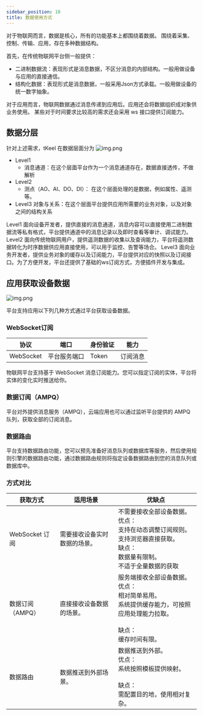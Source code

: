 ```yaml
---
sidebar_position: 10
title: 数据使用方式
---
```




对于物联网而言，数据是核心，所有的功能基本上都围绕着数据。
围绕着采集、控制、传输、应用，存在多种数据结构。

首先，在传统物联网平台侧一般提供：
- 二进制数据流：表现形式是消息数据，不区分消息的内部结构。一般用做设备与应用的直接通信。
- 结构化数据：表现形式是消息数据，一般采用Json方式承载。一般用做设备的统一数字抽象。

对于应用而言，物联网数据通过消息传递到应用后。应用还会将数据组织成对象供业务使用。
某些对于时间要求比较高的需求还会采用 ws 接口提供订阅能力。

## 数据分层

针对上述需求，tKeel 在数据层面分为
![img.png](/images/data_dev/data_layer.png)

- Level1
  - 消息通道：在这个层面平台作为一个消息通道存在，数据直接透传，不做解析
- Level2
  - 测点（AO、AI、DO、DI）： 在这个层面处理的是数据，例如属性、遥测等。
- Level3
  对象与关系：在这个层面平台提供应用所需要的业务对象，以及对象之间的结构关系

Level1 面向设备开发者，提供直接的消息通道，消息内容可以直接使用二进制数据流等私有格式，平台提供通道中的消息记录以及即时查看等审计、调试能力。
Level2 面向传统物联网用户，提供遥测数据的收集以及查询能力，平台将遥测数据转化为时序数据供应用直接使用，可以用于监控、告警等场合。
Level3 面向业务开发者，提供业务对象的缓存以及订阅能力，平台提供对应的快照以及订阅接口。为了方便开发，平台还提供了基础的ws订阅方式，方便插件开发与集成。


## 应用获取设备数据

![img.png](/images/data_dev/communication.png)

平台支持应用以下列几种方式通过平台获取设备数据。

### WebSocket订阅

|协议  |端口  |身份验证  | 能力 |
|-----|-----|---------|-----|
|WebSocket  | 平台服务端口  |Token  | 订阅消息 |

物联网平台支持基于 WebSocket 消息订阅能力。您可以指定订阅的实体，平台将实体的变化实时推送给你。

### 数据订阅（AMPQ）
平台对外提供消息服务（AMPQ），云端应用也可以通过监听平台提供的 AMPQ 队列，获取全部的订阅消息。

### 数据路由 
平台支持数据路由功能，您可以预先准备好消息队列或数据库等服务，然后使用规则引擎的数据路由功能，通过数据路由规则将指定设备数据路由到您的消息队列或数据库中。


### 方式对比

|获取方式  |适用场景  |优缺点  |
|-----|-----|---------|
|WebSocket 订阅  |需要接收设备实时数据的场景。  |不需要接收全部设备数据。  <BR/>优点：<BR/>支持在动态调整订阅规则。<BR/>支持浏览器直接获取。<BR/>缺点：<BR/>数据量有限制。<BR/>不适于全量数据的获取  |
|数据订阅（AMPQ）  |直接接收设备数据的场景。  |服务端接收全部设备数据。  <BR/>优点：<BR/>相对简单易用。<BR/>系统提供缓存能力，可按照应用处理能力拉取。<BR/><BR/>缺点：<BR/>缓存时间有限。  |
|数据路由  |数据推送到外部场景。  |数据推送到外部。  <BR/>优点：<BR/>系统按照模板提供映射。<BR/><BR/>缺点：<BR/>需配置目的地，使用相对复杂。  |






